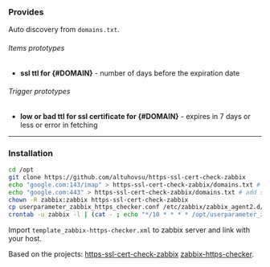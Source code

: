 
### Provides

Auto discovery from `domains.txt`.
###### Items prototypes
* **ssl ttl for {#DOMAIN}** - number of days before the expiration date

###### Trigger prototypes
* **low or bad ttl for ssl certificate for {#DOMAIN}** - expires in 7 days or less or error in fetching

___

### Installation

``` bash
cd /opt
git clone https://github.com/altuhovsu/https-ssl-cert-check-zabbix
echo "google.com:143/imap" > https-ssl-cert-check-zabbix/domains.txt # add some domains and ports/protocol
echo "google.com:443" > https-ssl-cert-check-zabbix/domains.txt # add some domains and ports/protocol
chown -R zabbix:zabbix https-ssl-cert-check-zabbix
cp userparameter_zabbix_https_checker.conf /etc/zabbix/zabbix_agent2.d/userparameter_zabbix_https_checker.conf
crontab -u zabbix -l | (cat - ; echo "*/10 * * * * /opt/userparameter_zabbix_https_checker.conf/cron.sh &> /dev/null") | crontab -u zabbix -
```

Import `template_zabbix-https-checker.xml` to zabbix server and link with your host.

Based on the projects:
[https-ssl-cert-check-zabbix](https://github.com/selivan/https-ssl-cert-check-zabbix)
[zabbix-https-checker](https://github.com/tarwirdur/zabbix-https-checker).

